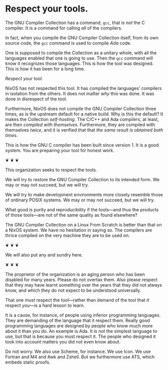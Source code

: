 # Respect your tools.

The GNU Compiler Collection has a command, `gcc`, that is *not* the C
compiler. It is a command for calling *all* of the compilers.

In fact, when you compile the GNU Compiler Collection itself, from its
own source code, the `gcc` command is used to compile *Ada* code.

One is supposed to compile the Collection as a unitary whole, with all
the languages enabled that one is going to use. Then the `gcc` command
will know it recognizes those languages. This is how the tool was
designed. This is how it has been for a long time.

*Respect your tool.*

NixOS has not respected this tool. It has compiled the languages’
compilers in isolation from the others. It does not matter *why* this
was done. It was done in disrespect of the tool.

Furthermore, NixOS does not compile the GNU Compiler Collection three
times, as is the upstream default for a native build. Why is this the
default? It makes the Collection *self-hosting*. The C/C++ and Ada
compilers, at least, are then *compiled with themselves*. Furthermore,
they are compiled with themselves *twice*, and it is verified that
that *the same result is obtained both times*.

This is how the GNU C compiler has been built since version 1. It is a
good system. You are preparing your tool for honest work.

❦ ❦ ❦

This organization seeks to respect the tools.

We will try to restore the GNU Compiler Collection to its intended
form. We may or may not succeed, but we will try.

We will try to make development environments more closely resemble
those of ordinary POSIX systems. We may or may not succeed, but we
will try.

What good is purity and reproducibility if the tools—and thus the
products of those tools—are not of the same quality as found
elsewhere?

The GNU Compiler Collection on a Linux From Scratch is better than
that on a NixOS system. We have no hesitation in saying so. The
compilers are thrice compiled on the very machine they are to be used
on.

❦ ❦ ❦

We will also put any and sundry here.

❦ ❦ ❦

The proprietor of the organization is an aging person who has been
disabled for many years. Please do not overtax them. Also please
respect that they may have learnt something over the years that they
did not always know, and which they do not expect to be understood
universally.

That one must respect the tool—rather than demand of the tool that *it*
respect *you*—is a hard lesson to learn.

It is a cause, for instance, of people using inferior programming
languages. They are demanding of the language that it respect them.
Really good programming languages are designed by people who know much
more about it than you do. An example is Ada. It is not the simplest
language to use, but that is because you must respect it. The people
who designed it took into account matters you did not even know about.

Do not worry. We also use Scheme, for instance. We use Icon. We use
Fortran and M4 and Awk and Zshell. But we furthermore use ATS, which
embeds static proofs.

